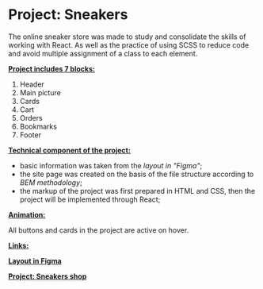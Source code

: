 # **Project: Sneakers**

The online sneaker store was made to study and consolidate the skills of working with React. As well as the practice of using SCSS to reduce code and avoid multiple assignment of a class to each element.


<u>**Project includes 7 blocks:**</u>

1. Header
2. Main picture
3. Cards
4. Cart
5. Orders
6. Bookmarks
7. Footer

<u>**Technical component of the project:**</u>

* basic information was taken from the *layout in "Figma"*;
* the site page was created on the basis of the file structure according to *BEM methodology*;
* the markup of the project was first prepared in HTML and CSS, then the project will be implemented through React;
<!-- * *adaptive layout* was implemented in the project to make the web page look great on all devices; -->
<!-- * for ¨flexibility¨ of the site used: *flexbox*, *grid* and *directive @media*; -->
<!-- * the project uses the JavaScript programming language; -->



<u>**Animation:**</u>

All buttons and cards in the project are active on hover.


<u>**Links:**</u>

  **[Layout in Figma](https://www.figma.com/file/fw0toTyXMwM1y4WIe0YFrJ/React-Sneakers?node-id=60%3A2&t=ob91RTyEQdX8jdNy-1)**

  **[Project: Sneakers shop]()**